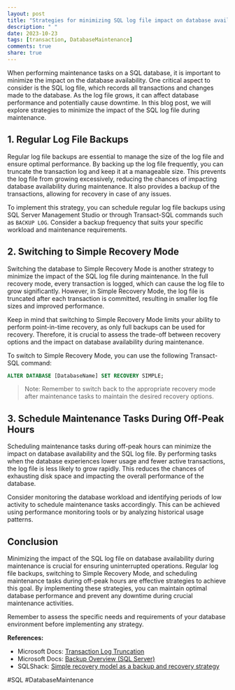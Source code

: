 ```yaml
---
layout: post
title: "Strategies for minimizing SQL log file impact on database availability during maintenance"
description: " "
date: 2023-10-23
tags: [transaction, DatabaseMaintenance]
comments: true
share: true
---
```


When performing maintenance tasks on a SQL database, it is important to minimize the impact on the database availability. One critical aspect to consider is the SQL log file, which records all transactions and changes made to the database. As the log file grows, it can affect database performance and potentially cause downtime. In this blog post, we will explore strategies to minimize the impact of the SQL log file during maintenance.

## 1. Regular Log File Backups

Regular log file backups are essential to manage the size of the log file and ensure optimal performance. By backing up the log file frequently, you can truncate the transaction log and keep it at a manageable size. This prevents the log file from growing excessively, reducing the chances of impacting database availability during maintenance. It also provides a backup of the transactions, allowing for recovery in case of any issues.

To implement this strategy, you can schedule regular log file backups using SQL Server Management Studio or through Transact-SQL commands such as `BACKUP LOG`. Consider a backup frequency that suits your specific workload and maintenance requirements.

## 2. Switching to Simple Recovery Mode

Switching the database to Simple Recovery Mode is another strategy to minimize the impact of the SQL log file during maintenance. In the full recovery mode, every transaction is logged, which can cause the log file to grow significantly. However, in Simple Recovery Mode, the log file is truncated after each transaction is committed, resulting in smaller log file sizes and improved performance.

Keep in mind that switching to Simple Recovery Mode limits your ability to perform point-in-time recovery, as only full backups can be used for recovery. Therefore, it is crucial to assess the trade-off between recovery options and the impact on database availability during maintenance.

To switch to Simple Recovery Mode, you can use the following Transact-SQL command:
```sql
ALTER DATABASE [DatabaseName] SET RECOVERY SIMPLE;
```

> Note: Remember to switch back to the appropriate recovery mode after maintenance tasks to maintain the desired recovery options.

## 3. Schedule Maintenance Tasks During Off-Peak Hours

Scheduling maintenance tasks during off-peak hours can minimize the impact on database availability and the SQL log file. By performing tasks when the database experiences lower usage and fewer active transactions, the log file is less likely to grow rapidly. This reduces the chances of exhausting disk space and impacting the overall performance of the database.

Consider monitoring the database workload and identifying periods of low activity to schedule maintenance tasks accordingly. This can be achieved using performance monitoring tools or by analyzing historical usage patterns.

## Conclusion

Minimizing the impact of the SQL log file on database availability during maintenance is crucial for ensuring uninterrupted operations. Regular log file backups, switching to Simple Recovery Mode, and scheduling maintenance tasks during off-peak hours are effective strategies to achieve this goal. By implementing these strategies, you can maintain optimal database performance and prevent any downtime during crucial maintenance activities.

Remember to assess the specific needs and requirements of your database environment before implementing any strategy.

**References:**
- Microsoft Docs: [Transaction Log Truncation](https://docs.microsoft.com/en-us/sql/relational-databases/logs/the-transaction-log-sql-server?view=sql-server-ver15#transaction-log-truncation)
- Microsoft Docs: [Backup Overview (SQL Server)](https://docs.microsoft.com/en-us/sql/relational-databases/backup-restore/backing-up-and-restoring-databases?view=sql-server-ver15)
- SQLShack: [Simple recovery model as a backup and recovery strategy](https://www.sqlshack.com/simple-recovery-model-as-a-backup-and-recovery-strategy-in-sql-server/) 

#SQL #DatabaseMaintenance